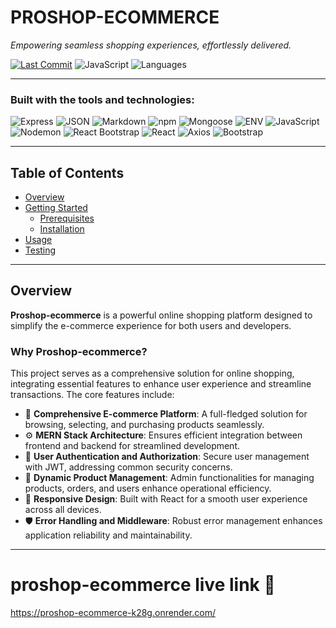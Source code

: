 # PROSHOP-ECOMMERCE

*Empowering seamless shopping experiences, effortlessly delivered.*

[![Last Commit](https://img.shields.io/github/last-commit/Rishavhacx/proshop-ecommerce)](https://github.com/Rishavhacx/proshop-ecommerce)
![JavaScript](https://img.shields.io/badge/javascript-97.5%25-yellow)
![Languages](https://img.shields.io/github/languages/count/Rishavhacx/proshop-ecommerce)

---

### Built with the tools and technologies:

![Express](https://img.shields.io/badge/Express-black)
![JSON](https://img.shields.io/badge/JSON-lightgrey)
![Markdown](https://img.shields.io/badge/Markdown-blue)
![npm](https://img.shields.io/badge/npm-red)
![Mongoose](https://img.shields.io/badge/Mongoose-orange)
![ENV](https://img.shields.io/badge/.env-green)
![JavaScript](https://img.shields.io/badge/JavaScript-yellow)
![Nodemon](https://img.shields.io/badge/Nodemon-green)
![React Bootstrap](https://img.shields.io/badge/React_Bootstrap-blue)
![React](https://img.shields.io/badge/React-blue)
![Axios](https://img.shields.io/badge/Axios-blue)
![Bootstrap](https://img.shields.io/badge/Bootstrap-purple)

---

## Table of Contents

- [Overview](#overview)
- [Getting Started](#getting-started)
  - [Prerequisites](#prerequisites)
  - [Installation](#installation)
- [Usage](#usage)
- [Testing](#testing)

---

## Overview

**Proshop-ecommerce** is a powerful online shopping platform designed to simplify the e-commerce experience for both users and developers.

### Why Proshop-ecommerce?

This project serves as a comprehensive solution for online shopping, integrating essential features to enhance user experience and streamline transactions. The core features include:

- 🛒 **Comprehensive E-commerce Platform**: A full-fledged solution for browsing, selecting, and purchasing products seamlessly.
- ⚙️ **MERN Stack Architecture**: Ensures efficient integration between frontend and backend for streamlined development.
- 🔐 **User Authentication and Authorization**: Secure user management with JWT, addressing common security concerns.
- 🧠 **Dynamic Product Management**: Admin functionalities for managing products, orders, and users enhance operational efficiency.
- 📱 **Responsive Design**: Built with React for a smooth user experience across all devices.
- 🛡️ **Error Handling and Middleware**: Robust error management enhances application reliability and maintainability.

---
# proshop-ecommerce live link 🔗 
https://proshop-ecommerce-k28g.onrender.com/
